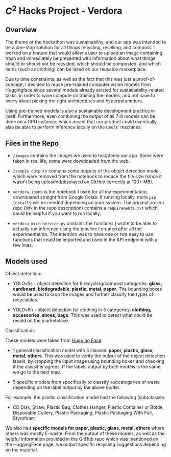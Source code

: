 # $C^2$ Hacks Project - Verdora

## Overview

The theme of the hackathon was sustainability, and our app was intended to be a one-stop solution for all things recycling, reselling, and compost. I worked on a feature that would allow a user to upload an image containing trash and immediately be presented with information about what things should or should not be recycled, which should be composted, and which items (such as clothing) can be listed on our reusable marketplace.

Due to time constraints, as well as the fact that this was just a proof-of-concept, I decided to reuse pre-trained computer vision models from Huggingface since several models already existed for sustainability-related tasks, in order to save compute on training the models, and not have to worry about picking the right architectures and hyperparameters.

Using pre-trained models is also a sustainable development practice in itself. Furthermore, even combining the output of all 7-8 models can be done on a CPU instance, which meant that our product could eventually also be able to perform inference locally on the users' machines.

## Files in the Repo

- `/images` contains the images we used to test/demo our app. Some were taken in real life, some were downloaded from the web.

- `/sample_outputs` contains some outputs of the object detection model, which were removed from the notebook to reduce the file size (since it wasn't being uploaded/displayed on GitHub correctly at 100+ MB).

- `verdora.ipynb` is the notebook I used for all my experimentation, downloaded straight from Google Colab. If running locally, more `pip install`s will be needed depending on your system. The original project repo (link in the repo description) contains a `requirements.txt` which could be helpful if you want to run locally.

- `verdora_microservice.py` contains the functions I wrote to be able to actually run inference using the pipeline I created after all the experimentation. The intention was to have one or two easy to use functions that could be imported and used in the API endpoint with a few lines.

## Models used

Object detection:

- YOLOv5s - object detection for 6 recycling/compost categories: **glass, cardboard, biodegradable, plastic, metal, paper**. The bounding boxes would be used to crop the images and further classify the types of recyclables.

- YOLOv8n - object detection for clothing in 3 categories: **clothing, accessories, shoes, bags**. This was used to detect what could be resold on the marketplace.

Classification:

These models were taken from [Hugging Face](!https://huggingface.co/pyesonekyaw/recycletree_materials).

- 1 general classification model with 5 classes: **paper, plastic, glass, metal, others**. This was used to verify the output of the object detection labels, by cropping the input image using bounding boxes and checking if the classifier agrees. If the labels output by both models is the same, we go to the next step.

- 5 specific models from specifically to classify subcategories of waste depending on the label output by the above model.

For example: the plastic classification model had the following (sub)classes:
  - CD Disk, Straw, Plastic Bag, Clothes Hanger, Plastic Container or Bottle, Disposable Cutlery, Plastic Packaging, Plastic Packaging With Foil, Styrofoam

We also had **specific models for paper, plastic, glass, metal, others** where others was mostly E-waste. From the output of these models, as well as the helpful information provided in the GitHub repo which was mentioned on the HuggingFace page, we output specific recycling suggestions depending on the material.

